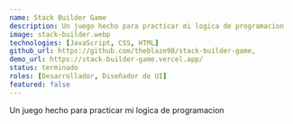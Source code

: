 ```yaml
---
name: Stack Builder Game
description: Un juego hecho para practicar mi logica de programacion
image: stack-builder.webp
technologies: [JavaScript, CSS, HTML]
github_url: https://github.com/theblaze98/stack-builder-game,
demo_url: https://stack-builder-game.vercel.app/
status: terminado
roles: [Desarrollador, Diseñador de UI]
featured: false
---
```

Un juego hecho para practicar mi logica de programacion
